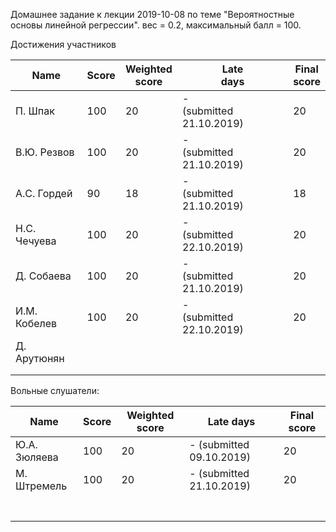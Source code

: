 Домашнее задание к лекции 2019-10-08 по теме "Вероятностные основы линейной регрессии". вес = 0.2, максимальный балл = 100.



Достижения участников

| Name         | Score | Weighted<br>score | Late<br>days                 | Final<br>score |
| ------------ | ----- | ----------------- | ---------------------------- | -------------- |
| П. Шпак      | 100   | 20                | -<br/>(submitted 21.10.2019) | 20             |
| В.Ю. Резвов  | 100   | 20                | -<br/>(submitted 21.10.2019) | 20             |
| А.С. Гордей  | 90    | 18                | -<br/>(submitted 21.10.2019) | 18             |
| Н.С. Чечуева | 100   | 20                | -<br/>(submitted 22.10.2019) | 20             |
| Д. Собаева   | 100   | 20                | -<br/>(submitted 21.10.2019) | 20             |
| И.М. Кобелев | 100   | 20                | -<br/>(submitted 22.10.2019) | 20             |
| Д. Арутюнян  |       |                   |                              |                |
|              |       |                   |                              |                |
|              |       |                   |                              |                |



Вольные слушатели:

| Name         | Score | Weighted score | Late days                | Final score |
| ------------ | ----- | -------------- | ------------------------ | ----------- |
| Ю.А. Зюляева | 100   | 20             | - (submitted 09.10.2019) | 20          |
| М. Штремель  | 100   | 20             | - (submitted 21.10.2019) | 20          |
|              |       |                |                          |             |
|              |       |                |                          |             |
|              |       |                |                          |             |
|              |       |                |                          |             |
|              |       |                |                          |             |
|              |       |                |                          |             |
|              |       |                |                          |             |